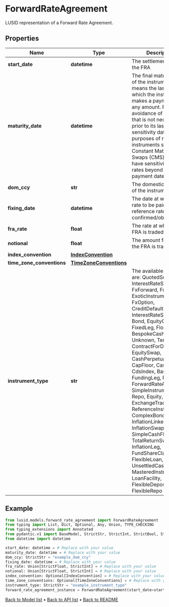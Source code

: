 # ForwardRateAgreement

LUSID representation of a Forward Rate Agreement.
## Properties
Name | Type | Description | Notes
------------ | ------------- | ------------- | -------------
**start_date** | **datetime** | The settlement date of the FRA | 
**maturity_date** | **datetime** | The final maturity date of the instrument. This means the last date on which the instruments makes a payment of any amount.  For the avoidance of doubt, that is not necessarily prior to its last sensitivity date for the purposes of risk; e.g. instruments such as  Constant Maturity Swaps (CMS) often have sensitivities to rates beyond their last payment date. | 
**dom_ccy** | **str** | The domestic currency of the instrument. | 
**fixing_date** | **datetime** | The date at which the rate to be paid, the reference rate, is confirmed/observed. | 
**fra_rate** | **float** | The rate at which the FRA is traded. | 
**notional** | **float** | The amount for which the FRA is traded. | 
**index_convention** | [**IndexConvention**](IndexConvention.md) |  | [optional] 
**time_zone_conventions** | [**TimeZoneConventions**](TimeZoneConventions.md) |  | [optional] 
**instrument_type** | **str** | The available values are: QuotedSecurity, InterestRateSwap, FxForward, Future, ExoticInstrument, FxOption, CreditDefaultSwap, InterestRateSwaption, Bond, EquityOption, FixedLeg, FloatingLeg, BespokeCashFlowsLeg, Unknown, TermDeposit, ContractForDifference, EquitySwap, CashPerpetual, CapFloor, CashSettled, CdsIndex, Basket, FundingLeg, FxSwap, ForwardRateAgreement, SimpleInstrument, Repo, Equity, ExchangeTradedOption, ReferenceInstrument, ComplexBond, InflationLinkedBond, InflationSwap, SimpleCashFlowLoan, TotalReturnSwap, InflationLeg, FundShareClass, FlexibleLoan, UnsettledCash, Cash, MasteredInstrument, LoanFacility, FlexibleDeposit, FlexibleRepo | 
## Example

```python
from lusid.models.forward_rate_agreement import ForwardRateAgreement
from typing import List, Dict, Optional, Any, Union, TYPE_CHECKING
from typing_extensions import Annotated
from pydantic.v1 import BaseModel, StrictStr, StrictInt, StrictBool, StrictFloat, StrictBytes, Field, validator, ValidationError, conlist, constr
from datetime import datetime

start_date: datetime = # Replace with your value
maturity_date: datetime = # Replace with your value
dom_ccy: StrictStr = "example_dom_ccy"
fixing_date: datetime = # Replace with your value
fra_rate: Union[StrictFloat, StrictInt] = # Replace with your value
notional: Union[StrictFloat, StrictInt] = # Replace with your value
index_convention: Optional[IndexConvention] = # Replace with your value
time_zone_conventions: Optional[TimeZoneConventions] = # Replace with your value
instrument_type: StrictStr = "example_instrument_type"
forward_rate_agreement_instance = ForwardRateAgreement(start_date=start_date, maturity_date=maturity_date, dom_ccy=dom_ccy, fixing_date=fixing_date, fra_rate=fra_rate, notional=notional, index_convention=index_convention, time_zone_conventions=time_zone_conventions, instrument_type=instrument_type)

```

[Back to Model list](../README.md#documentation-for-models) &#8226; [Back to API list](../README.md#documentation-for-api-endpoints) &#8226; [Back to README](../README.md)


